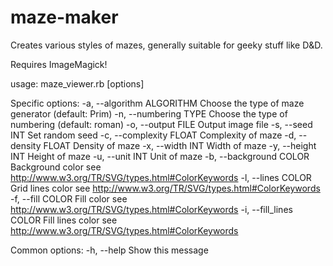 maze-maker
==========


Creates various styles of mazes, generally suitable for geeky stuff like D&D.

Requires ImageMagick!


usage: maze_viewer.rb [options]

Specific options:
    -a, --algorithm ALGORITHM        Choose the type of maze generator (default: Prim)
    -n, --numbering TYPE             Choose the type of numbering (default: roman)
    -o, --output FILE                Output image file
    -s, --seed INT                   Set random seed
    -c, --complexity FLOAT           Complexity of maze
    -d, --density FLOAT              Density of maze
    -x, --width INT                  Width of maze
    -y, --height INT                 Height of maze
    -u, --unit INT                   Unit of maze
    -b, --background COLOR           Background color
                                     see http://www.w3.org/TR/SVG/types.html#ColorKeywords
    -l, --lines COLOR                Grid lines color
                                     see http://www.w3.org/TR/SVG/types.html#ColorKeywords
    -f, --fill COLOR                 Fill color
                                     see http://www.w3.org/TR/SVG/types.html#ColorKeywords
    -i, --fill_lines COLOR           Fill lines color
                                     see http://www.w3.org/TR/SVG/types.html#ColorKeywords

Common options:
    -h, --help                       Show this message
